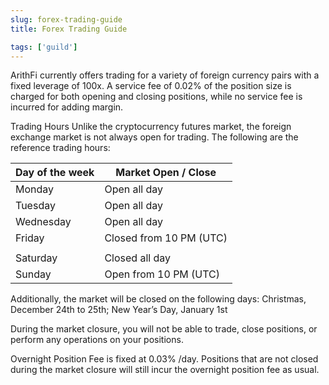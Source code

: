 ```yaml
---
slug: forex-trading-guide
title: Forex Trading Guide

tags: ['guild']
---
```


ArithFi currently offers trading for a variety of foreign currency pairs with a fixed leverage of 100x. A service fee of 0.02% of the position size is charged for both opening and closing positions, while no service fee is incurred for adding margin.

Trading Hours 
Unlike the cryptocurrency futures market, the foreign exchange market is not always open for trading. The following are the reference trading hours:

| Day of the week | Market Open / Close     |
|-----------------|-------------------------|
| Monday          | Open all day            |
| Tuesday         | Open all day            |
| Wednesday       | Open all day            |
| Friday          | Closed from 10 PM (UTC) |
|                 |                         |
| Saturday        | Closed all day          |
| Sunday          | Open from 10 PM (UTC)   |


Additionally, the market will be closed on the following days: 
Christmas, December 24th to 25th; New Year’s Day, January 1st

During the market closure, you will not be able to trade, close positions, or perform any operations on your positions.

Overnight Position Fee is fixed at 0.03% /day. 
Positions that are not closed during the market closure will still incur the overnight position fee as usual.
